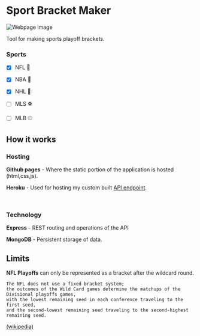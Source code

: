 # Sport Bracket Maker

![Webpage image](https://imgur.com/F6eZkCy.png)

Tool for making sports playoff brackets.


### Sports
- [x] NFL 🏈
- [x] NBA 🏀
- [x] NHL 🏒
- [ ] MLS ⚽️
- [ ] MLB ⚾️


## How it works 
### Hosting

**Github pages** - Where the static portion of the application is hosted (html,css,js).

**Heroku** - Used for hosting my custom built [API endpoint](https://github.com/kennysexton/express-api-server).

<br>

### Technology

**Express** - REST routing and operations of the API

**MongoDB** - Persistent storage of data.

## Limits

**NFL Playoffs** can only be represented as a bracket after the wildcard round. 
```
The NFL does not use a fixed bracket system; 
the outcomes of the Wild Card games determine the matchups of the Divisional playoffs games, 
with the lowest remaining seed in each conference traveling to the first seed, 
and the second-lowest remaining seed traveling to the second-highest remaining seed.
```
[(wikipedia)](https://en.wikipedia.org/wiki/NFL_playoffs)
